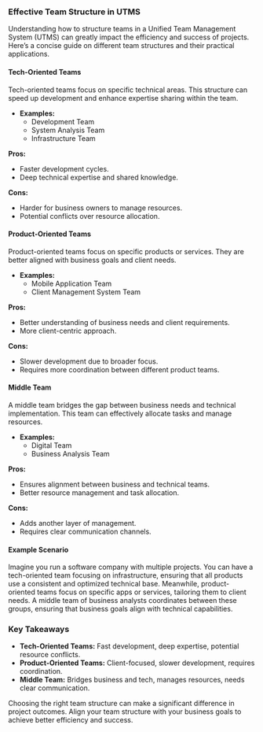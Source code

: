 ### Effective Team Structure in UTMS

Understanding how to structure teams in a Unified Team Management System (UTMS) can greatly impact the efficiency and success of projects. Here’s a concise guide on different team structures and their practical applications.

#### Tech-Oriented Teams
Tech-oriented teams focus on specific technical areas. This structure can speed up development and enhance expertise sharing within the team.

- **Examples:**
  - Development Team
  - System Analysis Team
  - Infrastructure Team

**Pros:**
- Faster development cycles.
- Deep technical expertise and shared knowledge.

**Cons:**
- Harder for business owners to manage resources.
- Potential conflicts over resource allocation.

#### Product-Oriented Teams
Product-oriented teams focus on specific products or services. They are better aligned with business goals and client needs.

- **Examples:**
  - Mobile Application Team
  - Client Management System Team

**Pros:**
- Better understanding of business needs and client requirements.
- More client-centric approach.

**Cons:**
- Slower development due to broader focus.
- Requires more coordination between different product teams.

#### Middle Team
A middle team bridges the gap between business needs and technical implementation. This team can effectively allocate tasks and manage resources.

- **Examples:**
  - Digital Team
  - Business Analysis Team

**Pros:**
- Ensures alignment between business and technical teams.
- Better resource management and task allocation.

**Cons:**
- Adds another layer of management.
- Requires clear communication channels.

#### Example Scenario
Imagine you run a software company with multiple projects. You can have a tech-oriented team focusing on infrastructure, ensuring that all products use a consistent and optimized technical base. Meanwhile, product-oriented teams focus on specific apps or services, tailoring them to client needs. A middle team of business analysts coordinates between these groups, ensuring that business goals align with technical capabilities.

### Key Takeaways
- **Tech-Oriented Teams:** Fast development, deep expertise, potential resource conflicts.
- **Product-Oriented Teams:** Client-focused, slower development, requires coordination.
- **Middle Team:** Bridges business and tech, manages resources, needs clear communication.

Choosing the right team structure can make a significant difference in project outcomes. Align your team structure with your business goals to achieve better efficiency and success.
